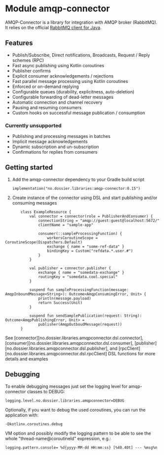 # Module amqp-connector

AMQP-Connector is a library for integration with AMQP broker (RabbitMQ).
It relies on the official [RabbitMQ client for Java](https://www.rabbitmq.com/api-guide.html).

## Features
* Publish/Subscribe, Direct notifications, Broadcasts, Request / Reply schemes (RPC)
* Fast async publishing using Kotlin coroutines
* Publisher confirms
* Explicit consumer acknowledgements / rejections
* Fast parallel message processing using Kotlin coroutines
* Enforced or on-demand replying
* Configurable queues (durability, explicitness, auto-deletion)
* Configurable forwarding of dead-letter messages
* Automatic connection and channel recovery
* Pausing and resuming consumers
* Custom hooks on successful message publication / consumption

### Currently unsupported
* Publishing and processing messages in batches
* Implicit message acknowledgements
* Dynamic subscription and un-subscription
* Confirmations for replies from consumers

## Getting started
1. Add the amqp-connector dependency to your Gradle build script

 
       implementation("no.dossier.libraries:amqp-connector:0.15")

3. Create instance of the connector using DSL and start publishing and/or consuming messages

```
       class ExampleResource {
           val connector = connector(role = PublisherAndConsumer) {
               connectionString = "amqp://guest:guest@localhost:5672/"
               clientName = "sample-app"
        
               consumer(::sampleProcessingFunction) {
                   workersCoroutineScope = CoroutineScope(Dispatchers.Default)
                   exchange { name = "some-ref-data" }
                   bindingKey = Custom("refdata.*.user.#")
               }
           }
        
           val publisher = connector.publisher {
               exchange { name = "somedata-exchange" }
               routingKey = "somedata.cool.special"
           }
    
           suspend fun sampleProcessingFunction(message: AmqpInboundMessage<String>): Outcome<AmqpConsumingError, Unit> {
               println(message.payload)
               return Success(Unit)
           }
        
           suspend fun sendSamplePublication(request: String): Outcome<AmqpPublishingError, Unit> =
               publisher(AmqpOutboudMessage(request)) 
       }
```

   See [connector][no.dossier.libraries.amqpconnector.dsl.connector],
   [consumer][no.dossier.libraries.amqpconnector.dsl.consumer],
   [publisher][no.dossier.libraries.amqpconnector.dsl.publisher],
   and [rpcClient][no.dossier.libraries.amqpconnector.dsl.rpcClient] 
   DSL functions for more details and examples

## Debugging

To enable debugging messages just set the logging level for amqp-connector classes to DEBUG:
    
    logging.level.no.dossier.libraries.amqpconnector=DEBUG

Optionally, if you want to debug the used coroutines, you can run the application with:

    -Dkotlinx.coroutines.debug

VM option and possibly modify the logging pattern to be able to see 
the whole "thread-name@coroutineId" expression, e.g.:

    logging.pattern.console= %d{yyyy-MM-dd HH:mm:ss} [%40.40t] --- %msg%n